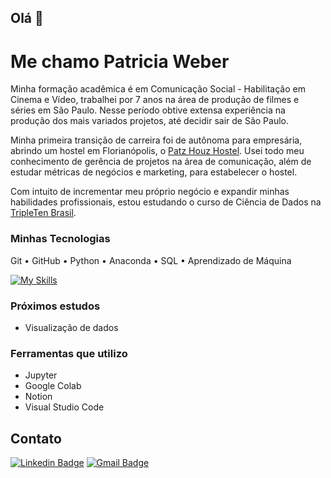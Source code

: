 ## Olá 🙂
# Me chamo Patricia Weber 

Minha formação acadêmica é em Comunicação Social - Habilitação em Cinema e Vídeo, trabalhei por 7 anos na área de produção de filmes e séries em São Paulo. Nesse período obtive extensa experiência na produção dos mais variados projetos, até decidir sair de São Paulo.

Minha primeira transição de carreira foi de autônoma para empresária, abrindo um hostel em Florianópolis, o <a href="https://patzhouz.com">Patz Houz Hostel</a>. Usei todo meu conhecimento de gerência de projetos na área de comunicação, além de estudar métricas de negócios e marketing, para estabelecer o hostel.

Com intuito de incrementar meu próprio negócio e expandir minhas habilidades profissionais, estou estudando o curso de Ciência de Dados na <a href="https://tripleten.com">TripleTen Brasil</a>. 

###  Minhas Tecnologias
Git • GitHub • Python • Anaconda • SQL • Aprendizado de Máquina

[![My Skills](https://skillicons.dev/icons?i=git,github,python,anaconda)](https://skillicons.dev)

###  Próximos estudos
- Visualização de dados

###  Ferramentas que utilizo
- Jupyter
- Google Colab
- Notion
- Visual Studio Code
  
## Contato

[![Linkedin Badge](https://img.shields.io/badge/-Patricia%20Weber-00875f?style=flat-square&logo=Linkedin&logoColor=white&link=https://www.linkedin.com/in/patweber0/)](https://www.linkedin.com/in/patweber0)
[![Gmail Badge](https://img.shields.io/badge/-pat@patzhouz.com-00875f?style=flat-square&logo=Gmail&logoColor=white&link=mailto:pat@patzhouz.com)](mailto:pat@patzhouz.com)
